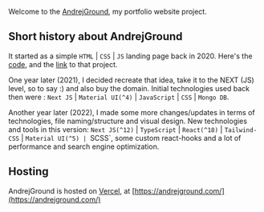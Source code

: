 Welcome to the [AndrejGround](https://andrejground.com/), my portfolio website project.

## Short history about AndrejGround

It started as a simple `HTML` | `CSS` | `JS` landing page back in 2020.
Here's the [code](https://github.com/Ninjaneer87/andrejground/), and the [link](https://andrejground.com/) to that project.

One year later (2021), I decided recreate that idea, take it to the NEXT (JS) level, so to say :) and also buy the domain.
Initial technologies used back then were : `Next JS` | `Material UI(^4)` | `JavaScript` | `CSS` | `Mongo DB`.

Another year later (2022), I made some more changes/updates in terms of technologies, file naming/structure and visual design.
New technologies and tools in this version: `Next JS(^12)` | `TypeScript` | `React(^18)` | `Tailwind-CSS` | `Material UI(^5) | `SCSS`, some custom react-hooks and a lot of performance and search engine optimization.

## Hosting

AndrejGround is hosted on [Vercel](https://vercel.com/), at [https://andrejground.com/](https://andrejground.com/)